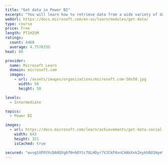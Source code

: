 ```yaml
---
title: "Get data in Power BI"
excerpt: "You will learn how to retrieve data from a wide variety of data sources, including Microsoft Excel, relational databases, and NoSQL data stores. You will also learn how to improve performance while retrieving data."
webUrl: https://docs.microsoft.com/en-us/learn/modules/get-data/
type: course
price: Free
length: PT1H25M
ratings:
  count: 4468
  average: 4.7578335
heat: 86

provider:
  name: Microsoft Learn
  domain: microsoft.com
  images:
    - url: /assets/images/organizations/microsoft.com-50x50.jpg
      width: 50
      height: 50

levels:
  - Intermediate

topics:
  - Power BI

images:
  - url: https://docs.microsoft.com/learn/achievements/get-data-social.png
    width: 643
    height: 321
    isCached: true

secured: "wvvgSXPOYXcDA0QVg6fN+bOYtc7ULHDyr7VJCkP4nnCHAkXvkZeykhBU1HymY7W7bnOAmLdqxXwKWhsV9OgSnjmuGcgkCOfdt4gY8fGvwwcgmVgdTqPYnw3WIQrZf6e0/hW8PJbwhsIfEwYIBy5jCi3iw8Be5oLcewf95/fnJuXRrRhkxipJ33NqoU2MtfmE7jJ14WuyofNtHm75qsqp+Y0SO8StPiLnTH7beyBjyVTuk0MHpBQz4zehrZuhFhIJnF98tFVytZAE2UhtGBhrVzFqek9Dbhn3SJPgr6A4rXP22+FD9ttcCY9LETQd/akaQS6DvFdR9h/x4xqi7TOJ9ky0cT+a+xA7BPHwTfwVolSu/jwvKYQHN5CzB9f9gB6W4x0egWYdQCeF98h+s3vLBDORSV4feqmWOoamOJ0os4o=;ZWHcFfgE25aETVaDpLzNcQ=="
---
```


